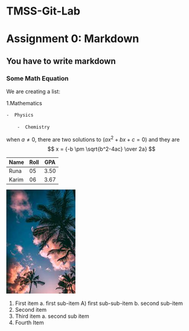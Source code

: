 # TMSS-Git-Lab
# Assignment 0: Markdown
## You have to write markdown
### Some Math Equation

We are creating a list:

1.Mathematics

	-  Physics

		-  Chemistry

when $a \ne 0$, there are two solutions to $(ax^2+bx+c = 0)$ and they are $$ x = {-b \pm \sqrt{b^2-4ac} \over 2a} $$

Name|Roll|GPA
---|---|---
Runa|05|3.50
Karim|06|3.67

![Image](./images/download.jpg)

1. First item a. first sub-item A) first sub-sub-item b. second sub-item
2. Second item
3. Third item a. second sub item
4. Fourth Item